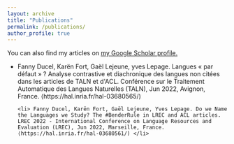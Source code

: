 ```yaml
---
layout: archive
title: "Publications"
permalink: /publications/
author_profile: true
---
```



  You can also find my articles on <u><a href="[{{author.googlescholar}}](https://scholar.google.com/citations?user=yR-y0zIAAAAJ)">my Google Scholar profile</a>.</u>

<div>
 <ul>
    <li> Fanny Ducel, Karën Fort, Gaël Lejeune, yves Lepage. Langues « par défaut » ? Analyse contrastive et diachronique des langues non citées dans les articles de TALN et d'ACL. Conférence sur le Traitement Automatique des Langues Naturelles (TALN), Jun 2022, Avignon, France. ⟨https://hal.inria.fr/hal-03680565/) </li>
      
    <li> Fanny Ducel, Karën Fort, Gaël Lejeune, Yves Lepage. Do we Name the Languages we Study? The #BenderRule in LREC and ACL articles. LREC 2022 - International Conference on Language Resources and Evaluation (LREC), Jun 2022, Marseille, France. ⟨https://hal.inria.fr/hal-03680561/) </li>
  
 </ul>
  </div>

